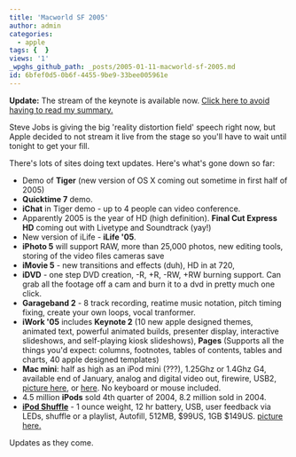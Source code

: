 ```yaml
---
title: 'Macworld SF 2005'
author: admin
categories:
  - apple
tags: {  }
views: '1'
_wpghs_github_path: _posts/2005-01-11-macworld-sf-2005.md
id: 6bfef0d5-0b6f-4455-9be9-33bee005961e
---
```

<p><strong>Update:</strong> The stream of the keynote is available now.  <a href="http://stream.apple.akadns.net/">Click here to avoid having to read my summary.</a></p>
<p>Steve Jobs is giving the big 'reality distortion field' speech right now, but Apple decided to not stream it live from the stage so you'll have to wait until tonight to get your fill.</p>
<p>There's lots of sites doing text updates.  Here's what's gone down so far:</p>
<ul>
<li>Demo of <strong>Tiger</strong> (new version of OS X coming out sometime in first half of 2005)</li>
<li><strong>Quicktime 7</strong> demo.</li>
<li><strong>iChat</strong> in Tiger demo - up to 4 people can video conference.</li>
<li>Apparently 2005 is the year of HD (high definition).  <strong>Final Cut Express HD</strong> coming out with Livetype and Soundtrack (yay!)</li>
<li>New version of iLife - <strong>iLife '05</strong>.</li>
<li><strong>iPhoto 5</strong> will support RAW, more than 25,000 photos, new editing tools, storing of the video files cameras save</li>
<li><strong>iMovie 5</strong> - new transitions and effects (duh), HD in at 720, </li>
<li><strong>iDVD</strong> - one step DVD creation, -R, +R, -RW, +RW burning support.  Can grab all the footage off a cam and burn it to a dvd in pretty much one click.</li>
<li><strong>Garageband 2</strong> - 8 track recording, reatime music notation, pitch timing fixing, create your own loops, vocal tranformer.</li>
<li><strong>iWork '05</strong> includes <strong>Keynote 2</strong> (10 new apple designed themes, animated text, powerful animated builds, presenter display, interactive slideshows, and self-playing kiosk slideshows), <strong>Pages</strong> (Supports all the things you'd expect: columns, footnotes, tables of contents, tables and charts, 40 apple designed templates) </li>
<li><strong>Mac mini</strong>: half as high as an iPod mini (???), 1.25Ghz or 1.4Ghz G4, available end of January, analog and digital video out, firewire, USB2, <a href="http://webpages.charter.net/mattman7/box.jpg">picture here</a>, or <a href="http://webpages.charter.net.nyud.net:8090/mattman7/mini.jpg">here</a>. No keyboard or mouse included.</li>
<li>4.5 million <strong>iPods</strong> sold 4th quarter of 2004, 8.2 million sold in 2004.</li>
<li><strong><a href="http://www.ipod-shuffle.com/">iPod Shuffle</a></strong> - 1 ounce weight, 12 hr battery, USB, user feedback via LEDs, shuffle or a playlist, Autofill, 512MB, $99US, 1GB $149US. <a href="http://img.photobucket.com/albums/v438/vniow/shuf.jpg">picture here.</a></li>
</ul>
<p>Updates as they come.</p>
